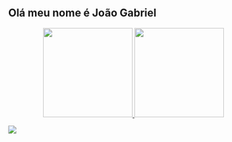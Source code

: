 ## Olá meu nome é João Gabriel

<div align="center">
  <a href="https://github.com/Jotage777">
  <img height="180em" src="https://github-readme-stats.vercel.app/api?username=Jotage777&show_icons=true&theme=dark&include_all_commits=true&count_private=true"/>
  <img height="180em" src="https://github-readme-stats.vercel.app/api/top-langs/?username=Jotage777&layout=compact&langs_count=7&theme=dark"/>
</div>
  
  
  <div> 
  
  <a href="https://www.linkedin.com/in/gabriel-oliveira-718214207/" target="_blank"><img src="https://img.shields.io/badge/-LinkedIn-%230077B5?style=for-the-badge&logo=linkedin&logoColor=white" target="_blank"></a> 
 
 
  </div>
